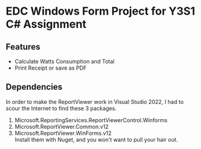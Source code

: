 # EDC Windows Form Project for Y3S1 C# Assignment
## Features 
   - Calculate Watts Consumption and Total
   - Print Receipt or save as PDF
## Dependencies 
In order to make the ReportViewer work in Visual Studio 2022, I had to scour the Internet to find these 3 packages.  
   1. Microsoft.ReportingServices.ReportViewerControl.Winforms
   2. Microsoft.ReportViewer.Common.v12
   3. Microsoft.ReportViewer.WinForms.v12  
Install them with Nuget, and you won't want to pull your hair out.  
